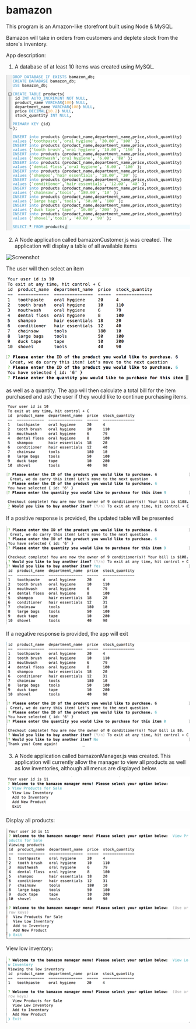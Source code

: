 # bamazon

This program is an Amazon-like storefront built using Node & MySQL. 

Bamazon will take in orders from customers and deplete stock from the store's inventory.

App description:

1) A database of at least 10 items was created using MySQL.

![Screenshot](/images/bamazon_db.png)

2) A Node application called bamazonCustomer.js was created. The application will display a table of all available items

![Screenshot](products_db.png)

The user will then select an item

![Screenshot](/images/prodselect.png)

as well as a quantity. The app will then calculate a total bill for the item purchased and ask the user if they would like to continue purchasing items.

![Screenshot](/images/prodquant.png)

If a positive response is provided, the updated table will be presented

![Screenshot](/images/productyes.png)

If a negative response is provided, the app will exit

![Screenshot](/images/productno.png)

3) A Node application called bamazonManager.js was created. This application will currently allow the manager to view all products as well as low inventories, although all menus are displayed below.

![Screenshot](/images/managerintro.png)

Display all products:

![Screenshot](/images/managerview.png)

View low inventory:

![Screenshot](/images/managerlow.png)





